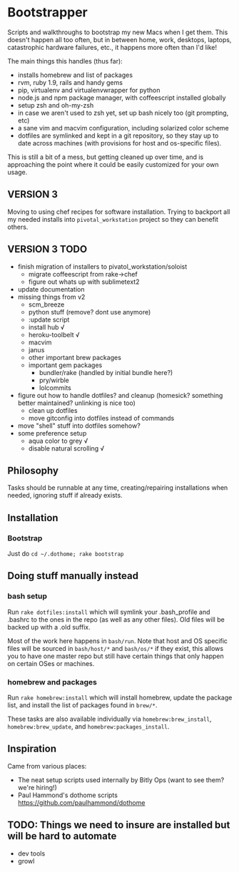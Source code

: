 # Bootstrapper
Scripts and walkthroughs to bootstrap my new Macs when I get them.  This doesn't happen all too often, but in between home, work, desktops, laptops, catastrophic hardware failures, etc., it happens more often than I'd like!

The main things this handles (thus far):

 - installs homebrew and list of packages
 - rvm, ruby 1.9, rails and handy gems
 - pip, virtualenv and virtualenvwrapper for python
 - node.js and npm package manager, with coffeescript installed globally
 - setup zsh and oh-my-zsh
 - in case we aren't used to zsh yet, set up bash nicely too (git prompting, etc)
 - a sane vim and macvim configuration, including solarized color scheme
 - dotfiles are symlinked and kept in a git repository, so they stay up to date across machines (with provisions for host and os-specific files).

This is still a bit of a mess, but getting cleaned up over time, and is approaching the point where it could be easily customized for your own usage.

## VERSION 3
Moving to using chef recipes for software installation.  Trying to backport all my needed installs into `pivotal_workstation` project so they can benefit others.


## VERSION 3 TODO
 - finish migration of installers to pivatol_workstation/soloist
   * migrate coffeescript from rake->chef
   * figure out whats up with sublimetext2
 - update documentation
 - missing things from v2
   * scm_breeze
   * python stuff (remove? dont use anymore)
   * :update script
   * install hub √
   * heroku-toolbelt √
   * macvim
   * janus
   * other important brew packages
   * important gem packages
     - bundler/rake (handled by initial bundle here?)
     - pry/wirble
     - lolcommits
 - figure out how to handle dotfiles? and cleanup (homesick? something better maintained? unlinking is nice too)
   * clean up dotfiles
   * move gitconfig into dotfiles instead of commands
 - move "shell" stuff into dotfiles somehow?
 - some preference setup
   * aqua color to grey √
   * disable natural scrolling √


## Philosophy
Tasks should be runnable at any time, creating/repairing installations when needed, ignoring stuff if already exists.

## Installation

### Bootstrap
Just do `cd ~/.dothome; rake bootstrap`

## Doing stuff manually instead

### bash setup
Run `rake dotfiles:install` which will symlink your .bash_profile and .bashrc to the ones in the repo (as well as any other files).  Old files will be backed up with a .old suffix.

Most of the work here happens in `bash/run`.  Note that host and OS specific files will be sourced in `bash/host/*` and `bash/os/*` if they exist, this allows you to have one master repo but still have certain things that only happen on certain OSes or machines.

### homebrew and packages
Run `rake homebrew:install` which will install homebrew, update the package list, and install the list of packages found in `brew/*`.

These tasks are also available individually via `homebrew:brew_install`, `homebrew:brew_update`, and `homebrew:packages_install`.



## Inspiration
Came from various places:

- The neat setup scripts used internally by Bitly Ops (want to see them? we're hiring!)
- Paul Hammond's dothome scripts https://github.com/paulhammond/dothome

## TODO: Things we need to insure are installed but will be hard to automate

- dev tools
- growl
